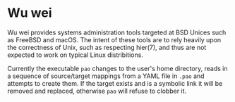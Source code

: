# Wu wei

Wu wei provides systems administration tools targeted at BSD Unices
such as FreeBSD and macOS. The intent of these tools are to rely
heavily upon the correctness of Unix, such as respecting hier(7),
and thus are not expected to work on typical Linux distribitions.

Currently the executable `pao` changes to the user's home directory,
reads in a sequence of source/target mappings from a YAML file
in `.pao` and attempts to create them. If the target exists
and is a symbolic link it will be removed and replaced, otherwise
`pao` will refuse to clobber it.
